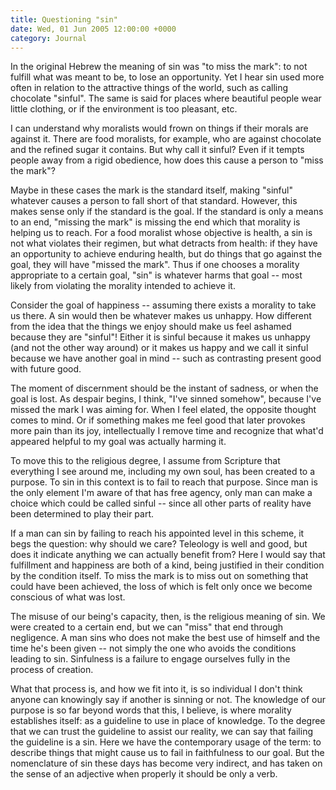 ```yaml
---
title: Questioning "sin"
date: Wed, 01 Jun 2005 12:00:00 +0000
category: Journal
---
```


In the original Hebrew the meaning of sin was "to miss the mark": to not
fulfill what was meant to be, to lose an opportunity.  Yet I hear sin
used more often in relation to the attractive things of the world, such
as calling chocolate "sinful".  The same is said for places where
beautiful people wear little clothing, or if the environment is too
pleasant, etc.

I can understand why moralists would frown on things if their morals are
against it.  There are food moralists, for example, who are against
chocolate and the refined sugar it contains.  But why call it sinful?
Even if it tempts people away from a rigid obedience, how does this
cause a person to "miss the mark"?

Maybe in these cases the mark is the standard itself, making "sinful"
whatever causes a person to fall short of that standard.  However, this
makes sense only if the standard is the goal.  If the standard is only a
means to an end, "missing the mark" is missing the end which that
morality is helping us to reach.  For a food moralist whose objective is
health, a sin is not what violates their regimen, but what detracts from
health: if they have an opportunity to achieve enduring health, but do
things that go against the goal, they will have "missed the mark".  Thus
if one chooses a morality appropriate to a certain goal, "sin" is
whatever harms that goal -- most likely from violating the morality
intended to achieve it.

Consider the goal of happiness -- assuming there exists a morality to
take us there.  A sin would then be whatever makes us unhappy.  How
different from the idea that the things we enjoy should make us feel
ashamed because they are "sinful"!  Either it is sinful because it makes
us unhappy (and not the other way around) or it makes us happy and we
call it sinful because we have another goal in mind -- such as
contrasting present good with future good.

The moment of discernment should be the instant of sadness, or when the
goal is lost.  As despair begins, I think, "I've sinned somehow",
because I've missed the mark I was aiming for.  When I feel elated, the
opposite thought comes to mind.  Or if something makes me feel good that
later provokes more pain than its joy, intellectually I remove time and
recognize that what'd appeared helpful to my goal was actually harming
it.

To move this to the religious degree, I assume from Scripture that
everything I see around me, including my own soul, has been created to a
purpose.  To sin in this context is to fail to reach that purpose.
Since man is the only element I'm aware of that has free agency, only
man can make a choice which could be called sinful -- since all other
parts of reality have been determined to play their part.

If a man can sin by failing to reach his appointed level in this scheme,
it begs the question: why should we care?  Teleology is well and good,
but does it indicate anything we can actually benefit from?  Here I
would say that fulfillment and happiness are both of a kind, being
justified in their condition by the condition itself.  To miss the mark
is to miss out on something that could have been achieved, the loss of
which is felt only once we become conscious of what was lost.

The misuse of our being's capacity, then, is the religious meaning of
sin.  We were created to a certain end, but we can "miss" that end
through negligence.  A man sins who does not make the best use of
himself and the time he's been given -- not simply the one who avoids
the conditions leading to sin.  Sinfulness is a failure to engage
ourselves fully in the process of creation.

What that process is, and how we fit into it, is so individual I don't
think anyone can knowingly say if another is sinning or not.  The
knowledge of our purpose is so far beyond words that this, I believe, is
where morality establishes itself: as a guideline to use in place of
knowledge.  To the degree that we can trust the guideline to assist our
reality, we can say that failing the guideline is a sin.  Here we have
the contemporary usage of the term: to describe things that might cause
us to fail in faithfulness to our goal.  But the nomenclature of sin
these days has become very indirect, and has taken on the sense of an
adjective when properly it should be only a verb.


